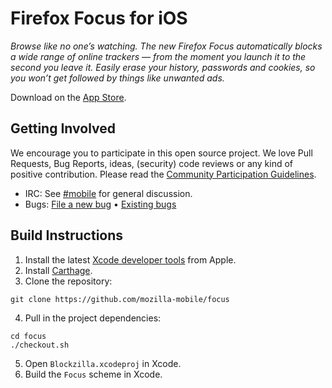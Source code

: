 # Firefox Focus for iOS

_Browse like no one’s watching. The new Firefox Focus automatically blocks a wide range of online trackers — from the moment you launch it to the second you leave it. Easily erase your history, passwords and cookies, so you won’t get followed by things like unwanted ads._

Download on the [App Store](https://itunes.apple.com/app/id1055677337).

Getting Involved
----------------

We encourage you to participate in this open source project. We love Pull Requests, Bug Reports, ideas, (security) code reviews or any kind of positive contribution. Please read the [Community Participation Guidelines](https://www.mozilla.org/en-US/about/governance/policies/participation/).

* IRC:            See [#mobile](https://wiki.mozilla.org/IRC) for general discussion.
* Bugs:           [File a new bug](https://bugzilla.mozilla.org/enter_bug.cgi?bug_file_loc=http%3A%2F%2F&bug_ignored=0&op_sys=iOS%20&product=Focus&rep_platform=All) • [Existing bugs](https://bugzilla.mozilla.org/describecomponents.cgi?product=Focus)


Build Instructions
------------------

1. Install the latest [Xcode developer tools](https://developer.apple.com/xcode/downloads/) from Apple.
2. Install [Carthage](https://github.com/Carthage/Carthage#installing-carthage).
3. Clone the repository:

  ```shell
  git clone https://github.com/mozilla-mobile/focus
  ```

4. Pull in the project dependencies:

  ```shell
  cd focus
  ./checkout.sh
  ```

5. Open `Blockzilla.xcodeproj` in Xcode.
6. Build the `Focus` scheme in Xcode.
